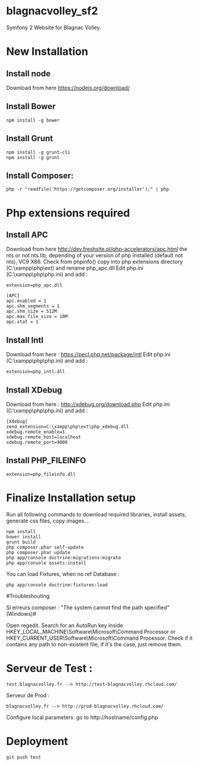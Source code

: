 blagnacvolley_sf2
=================

Symfony 2 Website for Blagnac Volley.

# New Installation

## Install node
Download from here https://nodejs.org/download/

## Install Bower

```
npm install -g bower
```

## Install Grunt

```
npm install -g grunt-cli
npm install -g grunt
```

## Install Composer:

```
php -r "readfile('https://getcomposer.org/installer');" | php
```

# Php extensions required
## Install APC

Download from here http://dev.freshsite.pl/php-accelerators/apc.html the nts or not nts lib, depending of your version of php installed (default not nts), VC9 X86. Check from phpinfo()
copy into php extensions directory (C:\xampp\php\ext) and rename php_apc.dll
Edit php.ini (C:\xampp\php\php.ini) and add :

```
extension=php_apc.dll

[APC]
apc.enabled = 1
apc.shm_segments = 1
apc.shm_size = 512M
apc.max_file_size = 10M
apc.stat = 1
```

## Install Intl

Download from here : https://pecl.php.net/package/intl
Edit php.ini (C:\xampp\php\php.ini) and add :

```
extension=php_intl.dll
```

## Install XDebug

Download from here : http://xdebug.org/download.php
Edit php.ini (C:\xampp\php\php.ini) and add :

```
[Xdebug]
zend_extension=C:\xampp\php\ext\php_xdebug.dll
xdebug.remote_enable=1
xdebug.remote_host=localhost
xdebug.remote_port=9000
```

## Install PHP_FILEINFO

```
extension=php_fileinfo.dll
```

# Finalize Installation setup
Run all following commands to download required libraries, install assets, generate css files, copy images...

```
npm install
bower install
grunt build
php composer.phar self-update
php composer.phar update
php app/console doctrine:migrations:migrate
php app/console assets:install
```

You can load Fixtures, when no ref Database :

```
php app/console doctrine:fixtures:load
```

#Troubleshouting

Si erreurs composer : "The system cannot find the path specified" (Windows)#

Open regedit.
Search for an AutoRun key inside HKEY_LOCAL_MACHINE\Software\Microsoft\Command Processor or HKEY_CURRENT_USER\Software\Microsoft\Command Processor.
Check if it contains any path to non-existent file, if it's the case, just remove them.

# Serveur de Test :

```
test.blagnacvolley.fr --> http://test-blagnacvolley.rhcloud.com/
```

Serveur de Prod :

```
blagnacvolley.fr --> http://prod-blagnacvolley.rhcloud.com/
```

Configure local parameters: go to http://hostname/config.php

# Deployment

```
git push test
```